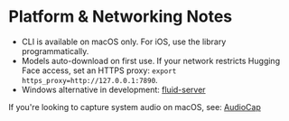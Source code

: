 # Platform & Networking Notes

- CLI is available on macOS only. For iOS, use the library programmatically.
- Models auto-download on first use. If your network restricts Hugging Face access, set an HTTPS proxy: `export https_proxy=http://127.0.0.1:7890`.
- Windows alternative in development: [fluid-server](https://github.com/FluidInference/fluid-server)

If you're looking to capture system audio on macOS, see: [AudioCap](https://github.com/insidegui/AudioCap/tree/main)


